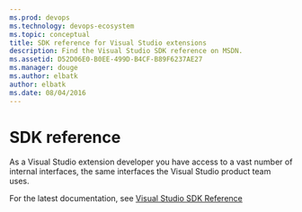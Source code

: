 ```yaml
---
ms.prod: devops
ms.technology: devops-ecosystem
ms.topic: conceptual
title: SDK reference for Visual Studio extensions
description: Find the Visual Studio SDK reference on MSDN.
ms.assetid: D52D06E0-B0EE-499D-B4CF-B89F6237AE27
ms.manager: douge
ms.author: elbatk
author: elbatk
ms.date: 08/04/2016
---
```


# SDK reference

As a Visual Studio extension developer you have access to a vast number of internal interfaces, the same interfaces the Visual Studio product team uses.

For the latest documentation, see [Visual Studio SDK Reference](https://docs.microsoft.com/en-us/visualstudio/extensibility/visual-studio-sdk-reference)
